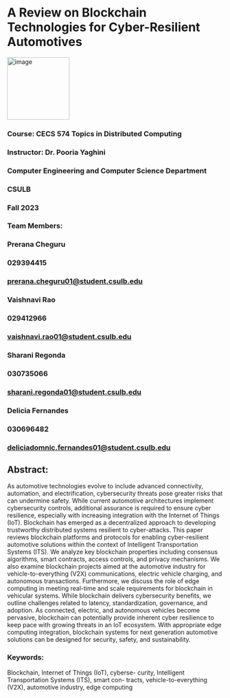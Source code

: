 # A Review on Blockchain Technologies for Cyber-Resilient Automotives 

<img width="145" alt="image" src="https://github.com/Cyber-Drive/Cyber_Resilient_Automotives/assets/144287581/77b16a2a-e833-42ba-a3a2-db9ab20f0bbf">

### Course: CECS 574 Topics in Distributed Computing

### Instructor: Dr. Pooria Yaghini  

### Computer Engineering and Computer Science Department

### CSULB

### Fall 2023

### Team Members:

### Prerana Cheguru
### 029394415
### prerana.cheguru01@student.csulb.edu 

### Vaishnavi Rao
### 029412966 
### vaishnavi.rao01@student.csulb.edu 

### Sharani Regonda 
### 030735066
### sharani.regonda01@student.csulb.edu 

### Delicia Fernandes
### 030696482
### deliciadomnic.fernandes01@student.csulb.edu 

## Abstract:
As automotive technologies evolve to include advanced connectivity, automation, and electrification, cybersecurity threats pose greater risks that can undermine safety. While current automotive architectures implement cybersecurity controls, additional assurance is required to ensure cyber resilience, especially with increasing integration with the Internet of Things (IoT). Blockchain has emerged as a decentralized approach to developing trustworthy distributed systems resilient to cyber-attacks. This paper reviews blockchain platforms and protocols for enabling cyber-resilient automotive solutions within the context of Intelligent Transportation Systems (ITS). We analyze key blockchain properties including consensus algorithms, smart contracts, access controls, and privacy mechanisms. We also examine blockchain projects aimed at the automotive industry for vehicle-to-everything (V2X) communications, electric vehicle charging, and autonomous transactions.
Furthermore, we discuss the role of edge computing in meeting real-time and scale requirements for blockchain in vehicular systems. While blockchain delivers cybersecurity benefits, we outline challenges related to latency, standardization, governance, and adoption. As connected, electric, and autonomous vehicles become pervasive, blockchain can potentially provide inherent cyber resilience to keep pace with growing threats in an IoT ecosystem. With appropriate edge computing integration, blockchain systems for next generation automotive solutions can be designed for security, safety, and sustainability.

### Keywords: 
Blockchain, Internet of Things (IoT), cyberse- curity, Intelligent Transportation Systems (ITS), smart con- tracts, vehicle-to-everything (V2X), automotive industry, edge computing

